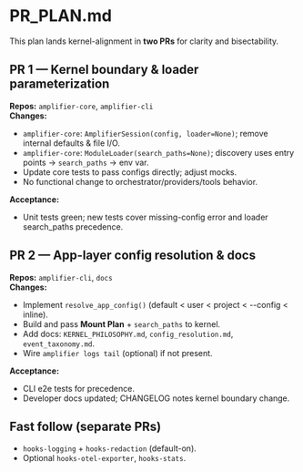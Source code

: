# PR_PLAN.md

This plan lands kernel-alignment in **two PRs** for clarity and bisectability.

## PR 1 — Kernel boundary & loader parameterization
**Repos:** `amplifier-core`, `amplifier-cli`  
**Changes:**
- `amplifier-core`: `AmplifierSession(config, loader=None)`; remove internal defaults & file I/O.
- `amplifier-core`: `ModuleLoader(search_paths=None)`; discovery uses entry points → `search_paths` → env var.
- Update core tests to pass configs directly; adjust mocks.
- No functional change to orchestrator/providers/tools behavior.

**Acceptance:**
- Unit tests green; new tests cover missing-config error and loader search_paths precedence.

## PR 2 — App-layer config resolution & docs
**Repos:** `amplifier-cli`, `docs`  
**Changes:**
- Implement `resolve_app_config()` (default < user < project < --config < inline).
- Build and pass **Mount Plan** + `search_paths` to kernel.
- Add docs: `KERNEL_PHILOSOPHY.md`, `config_resolution.md`, `event_taxonomy.md`.
- Wire `amplifier logs tail` (optional) if not present.

**Acceptance:**
- CLI e2e tests for precedence.
- Developer docs updated; CHANGELOG notes kernel boundary change.

## Fast follow (separate PRs)
- `hooks-logging` + `hooks-redaction` (default-on).
- Optional `hooks-otel-exporter`, `hooks-stats`.
